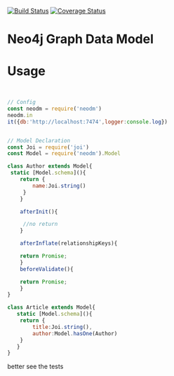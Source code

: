 [![Build Status](https://travis-ci.org/catalint/neodm.svg?branch=master)](https://travis-ci.org/catalint/neodm) [![Coverage Status](https://coveralls.io/repos/github/catalint/neodm/badge.svg?branch=master)](https://coveralls.io/github/catalint/neodm?branch=master)


Neo4j Graph Data Model
===

Usage
===

```js


// Config
const neodm = require('neodm')
neodm.in
it({db:'http://localhost:7474',logger:console.log})


// Model Declaration
const Joi = require('joi')
const Model = require('neodm').Model

class Author extends Model{
 static [Model.schema](){
    return {
        name:Joi.string()
     }
    }

    afterInit(){

     //no return
    }

    afterInflate(relationshipKeys){

    return Promise;
    }
    beforeValidate(){

    return Promise;
    }
}

class Article extends Model{
   static [Model.schema](){
    return {
        title:Joi.string(),
        author:Model.hasOne(Author)
    }
   }
}

```

better see the tests
